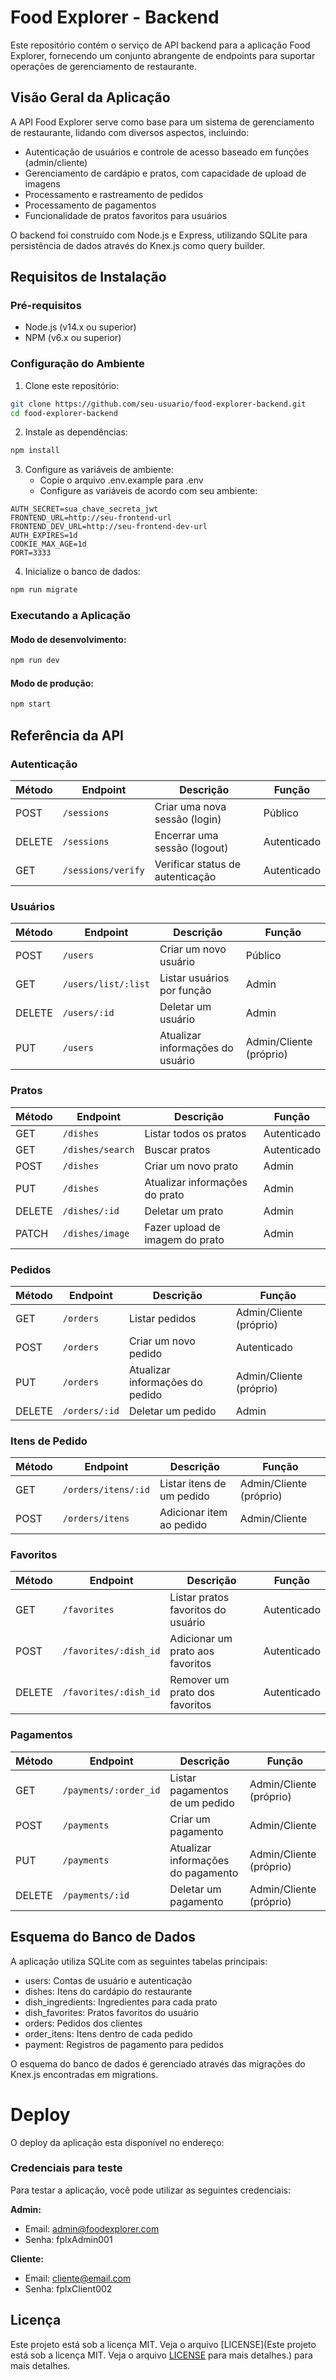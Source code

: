 # Food Explorer - Backend

Este repositório contém o serviço de API backend para a aplicação Food Explorer, fornecendo um conjunto abrangente de endpoints para suportar operações de gerenciamento de restaurante.

## Visão Geral da Aplicação

A API Food Explorer serve como base para um sistema de gerenciamento de restaurante, lidando com diversos aspectos, incluindo:

- Autenticação de usuários e controle de acesso baseado em funções (admin/cliente)
- Gerenciamento de cardápio e pratos, com capacidade de upload de imagens
- Processamento e rastreamento de pedidos
- Processamento de pagamentos
- Funcionalidade de pratos favoritos para usuários

O backend foi construído com Node.js e Express, utilizando SQLite para persistência de dados através do Knex.js como query builder.

## Requisitos de Instalação

### Pré-requisitos
- Node.js (v14.x ou superior)
- NPM (v6.x ou superior)

### Configuração do Ambiente

1. Clone este repositório:
```sh
git clone https://github.com/seu-usuario/food-explorer-backend.git
cd food-explorer-backend
```

2. Instale as dependências:
```sh
npm install
```

3. Configure as variáveis de ambiente:
   - Copie o arquivo .env.example para .env
   - Configure as variáveis de acordo com seu ambiente:
```
AUTH_SECRET=sua_chave_secreta_jwt
FRONTEND_URL=http://seu-frontend-url
FRONTEND_DEV_URL=http://seu-frontend-dev-url
AUTH_EXPIRES=1d
COOKIE_MAX_AGE=1d
PORT=3333
```

4. Inicialize o banco de dados:
```sh
npm run migrate
```

### Executando a Aplicação

#### Modo de desenvolvimento:
```sh
npm run dev
```

#### Modo de produção:
```sh
npm start
```

## Referência da API

### Autenticação

| Método | Endpoint | Descrição | Função |
|--------|----------|-----------|--------|
| POST | `/sessions` | Criar uma nova sessão (login) | Público |
| DELETE | `/sessions` | Encerrar uma sessão (logout) | Autenticado |
| GET | `/sessions/verify` | Verificar status de autenticação | Autenticado |

### Usuários

| Método | Endpoint | Descrição | Função |
|--------|----------|-----------|--------|
| POST | `/users` | Criar um novo usuário | Público |
| GET | `/users/list/:list` | Listar usuários por função | Admin |
| DELETE | `/users/:id` | Deletar um usuário | Admin |
| PUT | `/users` | Atualizar informações do usuário | Admin/Cliente (próprio) |

### Pratos

| Método | Endpoint | Descrição | Função |
|--------|----------|-----------|--------|
| GET | `/dishes` | Listar todos os pratos | Autenticado |
| GET | `/dishes/search` | Buscar pratos | Autenticado |
| POST | `/dishes` | Criar um novo prato | Admin |
| PUT | `/dishes` | Atualizar informações do prato | Admin |
| DELETE | `/dishes/:id` | Deletar um prato | Admin |
| PATCH | `/dishes/image` | Fazer upload de imagem do prato | Admin |

### Pedidos

| Método | Endpoint | Descrição | Função |
|--------|----------|-----------|--------|
| GET | `/orders` | Listar pedidos | Admin/Cliente (próprio) |
| POST | `/orders` | Criar um novo pedido | Autenticado |
| PUT | `/orders` | Atualizar informações do pedido | Admin/Cliente (próprio) |
| DELETE | `/orders/:id` | Deletar um pedido | Admin |

### Itens de Pedido

| Método | Endpoint | Descrição | Função |
|--------|----------|-----------|--------|
| GET | `/orders/itens/:id` | Listar itens de um pedido | Admin/Cliente (próprio) |
| POST | `/orders/itens` | Adicionar item ao pedido | Admin/Cliente |

### Favoritos

| Método | Endpoint | Descrição | Função |
|--------|----------|-----------|--------|
| GET | `/favorites` | Listar pratos favoritos do usuário | Autenticado |
| POST | `/favorites/:dish_id` | Adicionar um prato aos favoritos | Autenticado |
| DELETE | `/favorites/:dish_id` | Remover um prato dos favoritos | Autenticado |

### Pagamentos

| Método | Endpoint | Descrição | Função |
|--------|----------|-----------|--------|
| GET | `/payments/:order_id` | Listar pagamentos de um pedido | Admin/Cliente (próprio) |
| POST | `/payments` | Criar um pagamento | Admin/Cliente |
| PUT | `/payments` | Atualizar informações do pagamento | Admin/Cliente (próprio) |
| DELETE | `/payments/:id` | Deletar um pagamento | Admin/Cliente (próprio) |

## Esquema do Banco de Dados

A aplicação utiliza SQLite com as seguintes tabelas principais:
- users: Contas de usuário e autenticação
- dishes: Itens do cardápio do restaurante
- dish_ingredients: Ingredientes para cada prato
- dish_favorites: Pratos favoritos do usuário
- orders: Pedidos dos clientes
- order_itens: Itens dentro de cada pedido
- payment: Registros de pagamento para pedidos

O esquema do banco de dados é gerenciado através das migrações do Knex.js encontradas em migrations.

# Deploy
O deploy da aplicação esta disponível no endereço:

### Credenciais para teste

Para testar a aplicação, você pode utilizar as seguintes credenciais:

**Admin:**
- Email: admin@foodexplorer.com
- Senha: fplxAdmin001

**Cliente:**
- Email: cliente@email.com
- Senha: fplxClient002


## Licença

Este projeto está sob a licença MIT. Veja o arquivo [LICENSE](Este projeto está sob a licença MIT. Veja o arquivo [LICENSE](https://github.com/csrprojects/FoodExplorerBackend/blob/main/LICENSE.md) para mais detalhes.) para mais detalhes.
